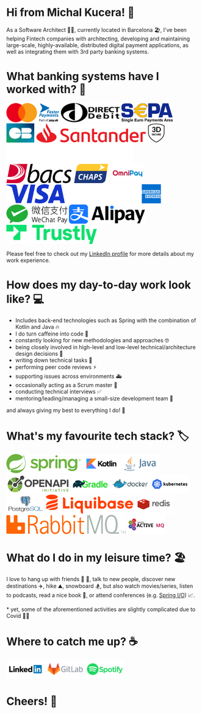 # Hi from Michal Kucera! 🙌

As a Software Architect 👷‍♂️, currently located in Barcelona 🏖️, I've been helping Fintech companies with architecting, developing and maintaining large-scale, highly-available, distributed digital payment applications, as well as integrating them with 3rd party banking systems.

# What banking systems have I worked with? 🏦

[<img src="media/banking-system/mastercard.svg" width="81" height="50">](https://www.mastercard.com)
[<img src="media/banking-system/fasterpayments.svg" width="54" height="50">](https://www.fasterpayments.org.uk/)
[<img src="media/banking-system/directdebit.svg" width="154" height="50">](https://en.wikipedia.org/wiki/Direct_debit)
[<img src="media/banking-system/sepa.png" width="135" height="50">](https://en.wikipedia.org/wiki/Single_Euro_Payments_Area)
[<img src="media/banking-system/cartes-bancaires.png" width="73" height="50">](https://www.cartes-bancaires.com/)
[<img src="media/banking-system/santander.svg" width="290" height="50">](https://www.santander.com)
[<img src="media/banking-system/3dsecure.svg" width="44" height="50">](https://3dsecure2.com/)
[<img src="media/banking-system/vitesse.svg" width="334" height="50">](https://vitessepsp.com/)
[<img src="media/banking-system/bacs.png" width="171" height="50">](https://www.bacs.co.uk)
[<img src="media/banking-system/chaps.svg" width="94" height="50">](https://www.bankofengland.co.uk/payment-and-settlement/chaps)
[<img src="media/banking-system/omnipay.png" width="89" height="50">](https://omni-pay.com/)
[<img src="media/banking-system/visa.png" width="153" height="50">](https://www.visa.com)
[<img src="media/banking-system/global-blue.png" width="194" height="50">](https://www.globalblue.com/)
[<img src="media/banking-system/american-express.svg" width="50" height="50">](https://www.americanexpress.com)
[<img src="media/banking-system/wechat-pay.svg" width="160" height="50">](https://pay.weixin.qq.com/index.php/public/wechatpay_en)
[<img src="media/banking-system/alipay.png" width="199" height="50">](https://global.alipay.com)
[<img src="media/banking-system/trustly.svg" width="237" height="50">](https://www.trustly.net)

Please feel free to check out my [LinkedIn profile](https://www.linkedin.com/in/michal-kucera/) for more details about my work experience.

# How does my day-to-day work look like? 💻

- Includes back-end technologies such as Spring with the combination of Kotlin and Java 🔥
- I do turn caffeine into code 🐛
- constantly looking for new methodologies and approaches 🤓
- being closely involved in high-level and low-level technical/architecture design decisions 📝
- writing down technical tasks 📄
- performing peer code reviews ⚡️
- supporting issues across environments 🚑️
- occasionally acting as a Scrum master 🧍
- conducting technical interviews ✅
- mentoring/leading/managing a small-size development team 🚀

and always giving my best to everything I do! 🎉

# What's my favourite tech stack? 🏷️

[<img src="media/tech-stack/spring.svg" width="195" height="50">](https://spring.io/)
[<img src="media/tech-stack/kotlin.svg" width="100" height="50">](https://kotlinlang.org/)
[<img src="media/tech-stack/java.svg" width="100" height="50">](https://www.java.com)
[<img src="media/tech-stack/openapi.png" width="166" height="50">](https://www.openapis.org/)
[<img src="media/tech-stack/gradle.svg" width="100" height="50">](https://gradle.org/)
[<img src="media/tech-stack/docker.svg" width="100" height="50">](https://www.docker.com/)
[<img src="media/tech-stack/kubernetes.svg" width="100" height="50">](https://kubernetes.io/)
[<img src="media/tech-stack/postgresql.svg" width="100" height="50">](https://www.postgresql.org/)
[<img src="media/tech-stack/liquibase.svg" width="228" height="50">](https://liquibase.org/)
[<img src="media/tech-stack/redis.svg" width="100" height="50">](https://redis.io/)
[<img src="media/tech-stack/rabbitmq.svg" width="313" height="50">](https://rabbitmq.com/)
[<img src="media/tech-stack/activemq.svg" width="100" height="50">](https://activemq.apache.org/)

# What do I do in my leisure time? 🏖️

I love to hang up with friends 🍕 🍻, talk to new people, discover new destinations ✈️, hike ⛰️, snowboard 🏂, but also watch movies/series, listen to podcasts, read a nice book 📖, or attend conferences (e.g. [Spring I/O](https://springio.net)) 📈.

\* yet, some of the aforementioned activities are slightly complicated due to Covid 😮‍💨

# Where to catch me up? ☕

[<img src="media/social/linkedin.svg" width="100" height="50">](https://www.linkedin.com/in/michal-kucera/)
[<img src="media/social/gitlab.svg" width="100" height="50">](https://gitlab.com/michal-kucera)
[<img src="media/social/spotify.svg" width="100" height="50">](https://open.spotify.com/user/cwarr6u1tqcswn8vo64okejgk)

# Cheers! 🥂
